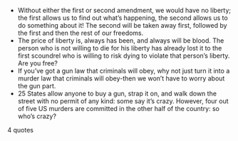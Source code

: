  - Without either the first or second amendment, we would have no liberty; the first allows us to find out what’s happening, the second allows us to do something about it! The second will be taken away first, followed by the first and then the rest of our freedoms.
 - The price of liberty is, always has been, and always will be blood. The person who is not willing to die for his liberty has already lost it to the first scoundrel who is willing to risk dying to violate that person’s liberty. Are you free?
 - If you’ve got a gun law that criminals will obey, why not just turn it into a murder law that criminals will obey-then we won’t have to worry about the gun part.
 - 25 States allow anyone to buy a gun, strap it on, and walk down the street with no permit of any kind: some say it’s crazy. However, four out of five US murders are committed in the other half of the country: so who’s crazy?

4 quotes